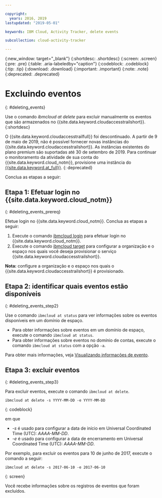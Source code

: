 ```yaml
---

copyright:
  years: 2016, 2019
lastupdated: "2019-05-01"

keywords: IBM Cloud, Activity Tracker, delete events

subcollection: cloud-activity-tracker

---
```


{:new_window: target="_blank"}
{:shortdesc: .shortdesc}
{:screen: .screen}
{:pre: .pre}
{:table: .aria-labeledby="caption"}
{:codeblock: .codeblock}
{:tip: .tip}
{:download: .download}
{:important: .important}
{:note: .note}
{:deprecated: .deprecated}

# Excluindo eventos
{: #deleting_events}

Use o comando *ibmcloud at delete* para excluir manualmente os eventos que são armazenados no {{site.data.keyword.cloudaccesstrailshort}}.
{:shortdesc}

O {{site.data.keyword.cloudaccesstrailfull}} foi descontinuado. A partir de 9 de maio de 2019, não é possível fornecer novas instâncias do {{site.data.keyword.cloudaccesstrailshort}}. As instâncias existentes do plano premium são suportadas até 30 de setembro de 2019. Para continuar o monitoramento da atividade de sua conta do {{site.data.keyword.cloud_notm}}, provisione uma instância do [{{site.data.keyword.at_full}}](/docs/services/Activity-Tracker-with-LogDNA?topic=logdnaat-getting-started#getting-started).
{: deprecated}


Conclua
as etapas a seguir:

## Etapa 1: Efetuar login no {{site.data.keyword.cloud_notm}}
{: #deleting_events_prereq}

Efetue login no {{site.data.keyword.cloud_notm}}. Conclua
as etapas a seguir:

1. Execute o comando [ibmcloud login](/docs/cli/reference/ibmcloud?topic=cloud-cli-ibmcloud_cli#ibmcloud_login) para efetuar login no {{site.data.keyword.cloud_notm}}.
2. Execute o comando [ibmcloud target](/docs/cli/reference/ibmcloud?topic=cloud-cli-ibmcloud_cli#ibmcloud_target) para configurar a organização e o espaço nos quais você deseja provisionar o serviço {{site.data.keyword.cloudaccesstrailshort}}.

**Nota:** configure a organização e o espaço nos quais o {{site.data.keyword.cloudaccesstrailshort}} é provisionado.

## Etapa 2: identificar quais eventos estão disponíveis
{: #deleting_events_step2}

Use o comando `ibmcloud at status` para ver informações sobre os eventos disponíveis em um domínio de espaço.

* Para obter informações sobre eventos em um domínio de espaço, execute o comando `ibmcloud at status`.
* Para obter informações sobre eventos no domínio de contas, execute o comando `ibmcloud at status` com a opção `-a`.

Para obter mais informações, veja [Visualizando informações de evento](/docs/services/cloud-activity-tracker/how-to?topic=cloud-activity-tracker-viewing_event_status#viewing_event_status).
	
  
## Etapa 3: excluir eventos
{: #deleting_events_step3}
	
Para excluir eventos, execute o comando `ibmcloud at delete`.

```
ibmcloud at delete -s YYYY-MM-DD -e YYYY-MM-DD 
```
{: codeblock}
    
em que

* *-s* é usado para configurar a data de início em Universal Coordinated Time (UTC): *AAAA-MM-DD*.
* *-e* é usado para configurar a data de encerramento em Universal Coordinated Time (UTC): *AAAA-MM-DD*.

Por exemplo, para excluir os eventos para 10 de junho de 2017, execute o comando a seguir:

```
ibmcloud at delete -s 2017-06-10 -e 2017-06-10
```
{: screen}

Você recebe informações sobre os registros de eventos que foram excluídos.










